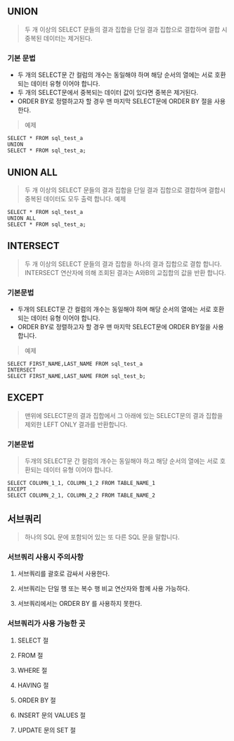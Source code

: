 ## UNION
> 두 개 이상의 SELECT 문들의 결과 집합을 단일 결과 집합으로 결합하며 결합 시 중복된 데이터는 제거된다.

### 기본 문법
- 두 개의 SELECT문 간 컬럼의 개수는 동일해야 하며 해당 순서의 열에는 서로 호환되는 데이터 유형 이어야 합니다.
- 두 개의 SELECT문에서 중복되는 데이터 값이 있다면 중복은 제거된다.
- ORDER BY로 정렬하고자 할 경우 맨 마지막 SELECT문에 ORDER BY 절을 사용한다.
> 예제
```
SELECT * FROM sql_test_a 
UNION
SELECT * FROM sql_test_a;
```

## UNION ALL
> 두 개 이상의 SELECT 문들의 결과 집합을 단일 결과 집합으로 결합하며 결합시 중복된 데이터도 모두 출력 합니다.
> 예제
```
SELECT * FROM sql_test_a 
UNION ALL 
SELECT * FROM sql_test_a;
```

## INTERSECT
> 두 개 이상의 SELECT 문들의 결과 집합을 하나의 결과 집합으로 결합 합니다.
> INTERSECT 연산자에 의해 조회된 결과는 A와B의 교집합의 값을 반환 합니다.
### 기본문법
- 두개의 SELECT문 간 컬럼의 개수는 동일해야 하며 해당 순서의 열에는 서로 호환되는 데이터 유형 이어야 합니다.
- ORDER BY로 정렬하고자 할 경우 맨 마지막 SELECT문에 ORDER BY절을 사용합니다.
> 예제 
```
SELECT FIRST_NAME,LAST_NAME FROM sql_test_a 
INTERSECT
SELECT FIRST_NAME,LAST_NAME FROM sql_test_b;
```

## EXCEPT
> 맨위에 SELECT문의 결과 집합에서 그 아래에 있는 SELECT문의 결과 집합을 제외한 LEFT ONLY 결과를 반환합니다.
### 기본문법
> 두개의 SELECT문 간 컬럼의 개수는 동일해야 하고 해당 순서의 열에는 서로 호환되는 데이터 유형 이어야 합니다.
```
SELECT COLUMN_1_1, COLUMN_1_2 FROM TABLE_NAME_1
EXCEPT
SELECT COLUMN_2_1, COLUMN_2_2 FROM TABLE_NAME_2
```

## 서브쿼리
> 하나의 SQL 문에 포함되어 있는 또 다른 SQL 문을 말합니다.
### 서브쿼리 사용시 주의사항
1. 서브쿼리를 괄호로 감싸서 사용한다.

2. 서브쿼리는 단일 행 또는 복수 행 비교 연산자와 함께 사용 가능하다.

3. 서브쿼리에서는 ORDER BY 를 사용하지 못한다.
### 서브쿼리가 사용 가능한 곳
1. SELECT 절

2. FROM 절

3. WHERE 절

4. HAVING 절

5. ORDER BY 절

6. INSERT 문의 VALUES 절

7. UPDATE 문의 SET 절
